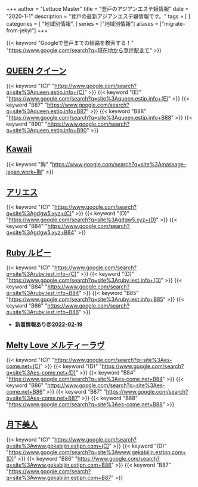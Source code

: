 +++
author = "Lettuce Master"
title = "登戸のアジアンエステ嬢情報"
date = "2020-1-1"
description = "登戸の最新アジアンエステ嬢情報です。"
tags = [
]
categories = [
    "地域別情報",
]
series = ["地域別情報"]
aliases = ["migrate-from-jekyl"]
+++

{{< keyword "Googleで登戸までの経路を検索する！" "https://www.google.com/search?q=現在地から登戸駅まで" >}}

## [QUEEN クイーン](https://queen.estjp.info/)
{{< keyword "(C)" "https://www.google.com/search?q=site%3Aqueen.estjp.info+(C)" >}} {{< keyword "(E)" "https://www.google.com/search?q=site%3Aqueen.estjp.info+(E)" >}} {{< keyword "B87" "https://www.google.com/search?q=site%3Aqueen.estjp.info+B87" >}} {{< keyword "B88" "https://www.google.com/search?q=site%3Aqueen.estjp.info+B88" >}} {{< keyword "B90" "https://www.google.com/search?q=site%3Aqueen.estjp.info+B90" >}} 

## [Kawaii](http://massage-japan.work/kawaii/)
{{< keyword "胸" "https://www.google.com/search?q=site%3Amassage-japan.work+胸" >}} 

## [アリエス](http://gdgw5.xyz/)
{{< keyword "(C)" "https://www.google.com/search?q=site%3Agdgw5.xyz+(C)" >}} {{< keyword "(D)" "https://www.google.com/search?q=site%3Agdgw5.xyz+(D)" >}} {{< keyword "B84" "https://www.google.com/search?q=site%3Agdgw5.xyz+B84" >}} 

## [Ruby ルビー](http://ruby.iest.info/)
{{< keyword "(C)" "https://www.google.com/search?q=site%3Aruby.iest.info+(C)" >}} {{< keyword "(D)" "https://www.google.com/search?q=site%3Aruby.iest.info+(D)" >}} {{< keyword "B84" "https://www.google.com/search?q=site%3Aruby.iest.info+B84" >}} {{< keyword "B85" "https://www.google.com/search?q=site%3Aruby.iest.info+B85" >}} {{< keyword "B86" "https://www.google.com/search?q=site%3Aruby.iest.info+B86" >}} 

- **新着情報あり@[2022-02-19](/post/2022-02-19)**
## [Melty Love メルティーラヴ](http://es-come.net/meltylove/)
{{< keyword "(C)" "https://www.google.com/search?q=site%3Aes-come.net+(C)" >}} {{< keyword "(D)" "https://www.google.com/search?q=site%3Aes-come.net+(D)" >}} {{< keyword "B84" "https://www.google.com/search?q=site%3Aes-come.net+B84" >}} {{< keyword "B86" "https://www.google.com/search?q=site%3Aes-come.net+B86" >}} {{< keyword "B87" "https://www.google.com/search?q=site%3Aes-come.net+B87" >}} {{< keyword "B88" "https://www.google.com/search?q=site%3Aes-come.net+B88" >}} 

## [月下美人](http://www.gekabijin.estjpn.com/)
{{< keyword "(C)" "https://www.google.com/search?q=site%3Awww.gekabijin.estjpn.com+(C)" >}} {{< keyword "(D)" "https://www.google.com/search?q=site%3Awww.gekabijin.estjpn.com+(D)" >}} {{< keyword "B86" "https://www.google.com/search?q=site%3Awww.gekabijin.estjpn.com+B86" >}} {{< keyword "B87" "https://www.google.com/search?q=site%3Awww.gekabijin.estjpn.com+B87" >}} 


